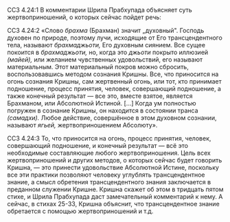 ССЗ 4.24:1	В комментарии Шрила Прабхупада объясняет суть жертвоприношений, о которых сейчас пойдет речь:

ССЗ 4.24:2	«Слово _брахма_ (Брахман) значит „духовный". Господь духовен по природе, поэтому лучи, исходящие от Его трансцендентного тела, называют _брахмаджьоти,_ Его духовным сиянием. Все сущее покоится в _брахмаджьоти,_ но, когда это _джьоти_ покрыто иллюзией _(майей),_ или желанием чувственных удовольствий, его называют материальным. Этот материальный покров можно сбросить, воспользовавшись методом сознания Кришны. Все, что приносится на огонь сознания Кришны, сам жертвенный огонь, или тот, кто принимает подношение, процесс принятия, человек, совершающий подношение, а также конечный результат — все это, вместе взятое, является Брахманом, или Абсолютной Истиной. [...] Когда ум полностью погружен в сознание Кришны, он находится в состоянии транса _(самадхи)._ Любое действие, совершённое в этом духовном сознании, называют _ягьей,_ жертвоприношением Абсолюту».

ССЗ 4.24:3	То, что приносится на огонь, процесс принятия, человек, совершающий подношение, и конечный результат — всё это необходимые составляющие любого жертвоприношения. Цель всех жертвоприношений и других методов, о которых сейчас будет говорить Кришна, — это принести удовольствие Абсолютной Истине, поскольку все эти практики позволяют человеку углублять трансцендентное знание, а смысл обретения трансцендентного знания заключается в преданном служении Кришне. Кришна скажет об этом в тридцать пятом стихе, и Шрила Прабхупада даст замечательный комментарий к нему. А сейчас, в стихах 25-33, Кришна объяснит, что трансцендентное знание обретается с помощью жертвоприношений и т.д.